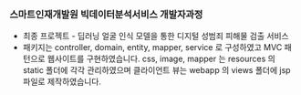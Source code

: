 ### 스마트인재개발원 빅데이터분석서비스 개발자과정 
- 최종 프로젝트 - 딥러닝 얼굴 인식 모델을 통한 디지털 성범죄 피해물 검출 서비스
- 패키지는 controller, domain, entity, mapper, service 로 구성하였고 MVC 패턴으로 웹사이트를 구현하였습니다. css, image, mapper 는 resources 의 static 폴더에 각각 관리하였으며 클라이언트 뷰는 webapp 의 views 폴더에 jsp 파일로 제작하였습니다.
